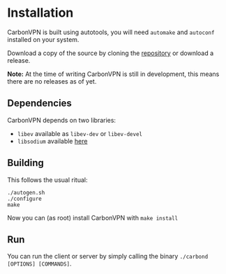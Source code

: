 # Installation

CarbonVPN is built using autotools, you will need `automake` and `autoconf` installed on your system.

Download a copy of the source by cloning the [repository](https://github.com/yorickdewid/CarbonVPN) or download a release.

**Note:** At the time of writing CarbonVPN is still in development, this means there are no releases as of yet.

## Dependencies

CarbonVPN depends on two libraries:
* `libev` available as `libev-dev` or `libev-devel`
* `libsodium` available [here](https://github.com/jedisct1/libsodium)

## Building

This follows the usual ritual:

```
./autogen.sh
./configure
make
```

Now you can (as root) install CarbonVPN with `make install`

## Run

You can run the client or server by simply calling the binary `./carbond [OPTIONS] [COMMANDS]`.